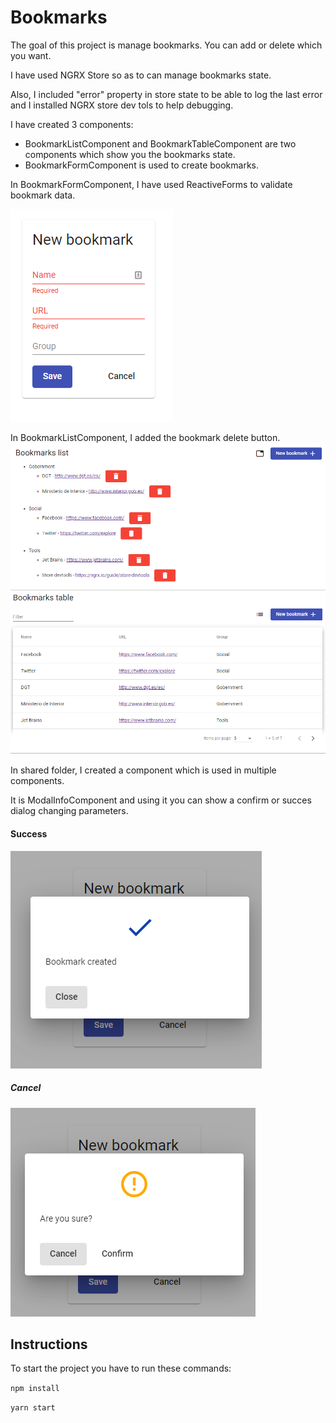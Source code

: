 # Bookmarks

The goal of this project is manage bookmarks. You can add or delete which you want.

I have used NGRX Store so as to can manage bookmarks state. 

Also, I included "error" property in store state to be able to log the last error and I installed NGRX store dev tols to help debugging.

I have created 3 components:

- BookmarkListComponent and BookmarkTableComponent are two components which show you the bookmarks state.
- BookmarkFormComponent is used to create bookmarks.

In BookmarkFormComponent, I have used ReactiveForms to validate bookmark data.

![Alt text](src/screenshots/form_validation.PNG "Optional Title")

In BookmarkListComponent, I added the bookmark delete button.
![Alt text](src/screenshots/list.PNG "Optional Title")
![Alt text](src/screenshots/table.PNG "Optional Title")

In shared folder, I created a component which is used in multiple components. 

It is ModalInfoComponent and using it you can show a confirm or succes dialog changing parameters.

#### Success
![Alt text](src/screenshots/form_success.PNG "Optional Title")

##### Cancel 
![Alt text](src/screenshots/form_confirm.PNG "Optional Title")

## Instructions

To start the project you have to run these commands:

`npm install`

`yarn start`
